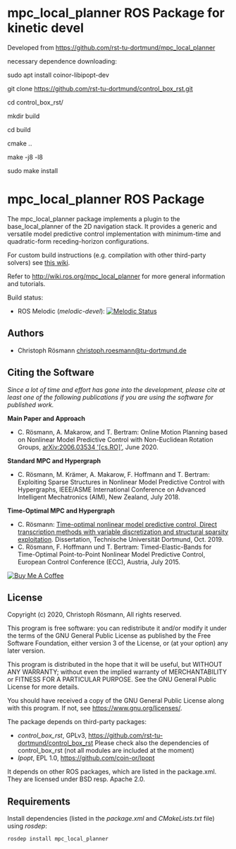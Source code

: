 mpc_local_planner ROS Package for kinetic devel
=============================
Developed from https://github.com/rst-tu-dortmund/mpc_local_planner

necessary dependence downloading:

sudo apt install coinor-libipopt-dev

git clone https://github.com/rst-tu-dortmund/control_box_rst.git

cd control_box_rst/

mkdir build

cd build

cmake ..

make -j8 -l8

sudo make install



mpc_local_planner ROS Package
=============================

The mpc_local_planner package implements a plugin to the base_local_planner of the 2D navigation stack.
It provides a generic and versatile model predictive control implementation with minimum-time and quadratic-form receding-horizon configurations.

For custom build instructions (e.g. compilation with other third-party solvers) see [this wiki](https://github.com/rst-tu-dortmund/mpc_local_planner/wiki).

Refer to http://wiki.ros.org/mpc_local_planner for more general information and tutorials.

Build status:
- ROS Melodic (*melodic-devel*): [![Melodic Status](http://build.ros.org/buildStatus/icon?job=Mdev__mpc_local_planner__ubuntu_bionic_amd64)](http://build.ros.org/job/Mdev__mpc_local_planner__ubuntu_bionic_amd64/)

## Authors

* Christoph Rösmann <christoph.roesmann@tu-dortmund.de>

## Citing the Software

*Since a lot of time and effort has gone into the development, please cite at least one of the following publications if you are using the software for published work.*

**Main Paper and Approach**

- C. Rösmann, A. Makarow, and T. Bertram: Online Motion Planning based on Nonlinear Model Predictive Control with Non-Euclidean Rotation Groups, [arXiv:2006.03534 '[cs.RO]'](https://arxiv.org/abs/2006.03534), June 2020.

**Standard MPC and Hypergraph**

- C. Rösmann, M. Krämer, A. Makarow, F. Hoffmann and T. Bertram: Exploiting Sparse Structures in Nonlinear Model Predictive Control with Hypergraphs, IEEE/ASME International Conference on Advanced Intelligent Mechatronics (AIM), New Zealand, July 2018.

**Time-Optimal MPC and Hypergraph**

- C. Rösmann: [Time-optimal nonlinear model predictive control, Direct transcription methods with variable discretization and structural sparsity exploitation](http://dx.doi.org/10.17877/DE290R-20283). Dissertation, Technische Universität Dortmund, Oct. 2019.
- C. Rösmann, F. Hoffmann und T. Bertram: Timed-Elastic-Bands for Time-Optimal Point-to-Point Nonlinear Model Predictive Control, European Control Conference (ECC), Austria, July 2015.


<a href="https://www.buymeacoffee.com/croesmann" target="_blank"><img src="https://www.buymeacoffee.com/assets/img/guidelines/download-assets-sm-2.svg" alt="Buy Me A Coffee"></a>

## License

Copyright (c) 2020, Christoph Rösmann, All rights reserved.

This program is free software: you can redistribute it and/or modify
it under the terms of the GNU General Public License as published by
the Free Software Foundation, either version 3 of the License, or
(at your option) any later version.

This program is distributed in the hope that it will be useful,
but WITHOUT ANY WARRANTY; without even the implied warranty of
MERCHANTABILITY or FITNESS FOR A PARTICULAR PURPOSE.  See the
GNU General Public License for more details.

You should have received a copy of the GNU General Public License
along with this program.  If not, see <https://www.gnu.org/licenses/>.

The package depends on third-party packages:
- *control_box_rst*, GPLv3, https://github.com/rst-tu-dortmund/control_box_rst
  Please check also the dependencies of control_box_rst (not all modules
  are included at the moment)
- *Ipopt*, EPL 1.0, https://github.com/coin-or/Ipopt


It depends on other ROS packages, which are listed in the package.xml. They are licensed under BSD resp. Apache 2.0.


## Requirements

Install dependencies (listed in the *package.xml* and *CMakeLists.txt* file) using *rosdep*:

    rosdep install mpc_local_planner
